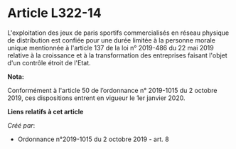 # Article L322-14

L'exploitation des jeux de paris sportifs commercialisés en réseau physique de distribution est confiée pour une durée
limitée à la personne morale unique mentionnée à l'article 137 de la loi n° 2019-486 du 22 mai 2019 relative à la croissance
et à la transformation des entreprises faisant l'objet d'un contrôle étroit de l'Etat.

**Nota:**

Conformément à l'article 50 de l’ordonnance n° 2019-1015 du 2 octobre 2019, ces dispositions entrent en vigueur le 1er
janvier 2020.

**Liens relatifs à cet article**

_Créé par_:

  - Ordonnance n°2019-1015 du 2 octobre 2019 - art. 8
